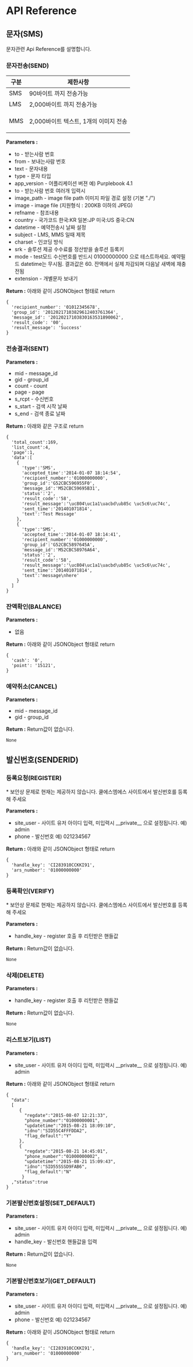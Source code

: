 # API Reference



## 문자(SMS)

문자관련 Api Reference를 설명합니다.

### 문자전송(SEND)

| 구분  | 제한사항                                 |
| --- | ------------------------------------ |
| SMS | 90바이트 까지 전송가능                        |
| LMS | 2,000바이트 까지 전송가능                     |
| MMS | <p>2,000바이트 텍스트, 1개의 이미지 전송<br> </p> |

**Parameters :**       &#x20;

* to - 받는사람 번호
* from - 보내는사람 번호
* text - 문자내용
* type - 문자 타입
* app\_version - 어플리케이션 버젼 예) Purplebook 4.1
* to - 받는사람 번호 여러개 입력시
* image\_path - image file path 이미지 파일 경로 설정 (기본 "./")
* image - image file (지원형식 : 200KB 이하의 JPEG)
* refname - 참조내용
* country - 국가코드 한국:KR 일본:JP 미국:US 중국:CN
* datetime - 예약전송시 날짜 설정       &#x20;
* subject - LMS, MMS 일때 제목       &#x20;
* charset - 인코딩 방식
* srk - 솔루션 제공 수수료를 정산받을 솔루션 등록키
* mode - test모드 수신번호를 반드시 01000000000 으로 테스트하세요. 예약필드 datetime는 무시됨. 결과값은 60. 잔액에서 실제 차감되며 다음날 새벽에 재충전됨
* extension - 개별문자 보내기       &#x20;

**Return :** 아래와 같이 JSONObject 형태로 return

```
{
  'recipient_number': '01012345678',
  'group_id': '20120217103829612403761364',
  'message_id': '20120217103830163531890062',
  'result_code': '00',
  'result_message': 'Success'
}
```

### 전송결과(SENT)

**Parameters :**

* mid - message\_id&#x20;
* gid - group\_id
* count - count
* page - page
* s\_rcpt - 수신번호
* s\_start - 검색 시작 날짜
* s\_end - 검색 종료 날짜

**Return :** 아래와 같은 구조로 return

```
{
  'total_count':169,
  'list_count':4,
  'page':1,
  'data':[
    {
      'type':'SMS',
      'accepted_time':'2014-01-07 18:14:54',
      'recipient_number':'01000000000',
      'group_id':'G52CBC596955F0',
      'message_id':'M52CBC59695B31',
      'status':'2',
      'result_code':'58',
      'result_message':'\uc804\uc1a1\uacbd\ub85c \uc5c6\uc74c',
      'sent_time':'201401071814',
      'text':'Test Message'
    },
    {
      'type':'SMS',
      'accepted_time':'2014-01-07 18:14:41',
      'recipient_number':'01000000000',
      'group_id':'G52CBC5897645A',
      'message_id':'M52CBC58976A64',
      'status':'2',
      'result_code':'58',
      'result_message':'\uc804\uc1a1\uacbd\ub85c \uc5c6\uc74c',
      'sent_time':'201401071814',
      'text':'message\nhere'
    }
  ]
}
```

### 잔액확인(BALANCE)

**Parameters :**

* 없음

**Return :**  아래와 같이 JSONObject 형태로 return            &#x20;

```
{
  'cash': '0',
  'point': '15121',  
}
```

### 예약취소(CANCEL)

**Parameters :**

* mid - message\_id
* gid - group\_id

**Return :** Return값이 없습니다.

```
None
```

## 발신번호(SENDERID)

### 등록요청(REGISTER)

\* 보안상 문제로 현재는 제공하지 않습니다. 쿨에스엠에스 사이트에서 발신번호를 등록해 주세요

**Parameters :**       &#x20;

* site\_user - 사이트 유저 아이디 입력, 미입력시 \_\_private\_\_ 으로 설정됩니다. 예) admin
* phone - 발신번호 예) 021234567&#x20;

**Return :** 아래와 같이 JSONObject 형태로 return

```
{
  'handle_key': 'CI283910CCKKI91',
  'ars_number': '01000000000'
}
```

### 등록확인(VERIFY)

\* 보안상 문제로 현재는 제공하지 않습니다. 쿨에스엠에스 사이트에서 발신번호를 등록해 주세요

**Parameters :**       &#x20;

* handle\_key - register 호출 후 리턴받은 핸들값

**Return :** Return값이 없습니다.

```
None
```

### 삭제(DELETE)

**Parameters :**       &#x20;

* handle\_key - register 호출 후 리턴받은 핸들값

**Return :** Return값이 없습니다.

```
None
```

### 리스트보기(LIST)

**Parameters :**       &#x20;

* site\_user - 사이트 유저 아이디 입력, 미입력시 \_\_private\_\_ 으로 설정됩니다. 예) admin

**Return :** 아래와 같이 JSONObject 형태로 return

```
{
  "data":
  [
     {
       "regdate":"2015-08-07 12:21:33",
       "phone_number":"01000000001",
       "updatetime":"2015-08-21 18:09:10",
       "idno":"SID55C4FFFDDA2",
       "flag_default":"Y"
     },
     {
       "regdate":"2015-08-21 14:45:01",
       "phone_number":"01000000002",
       "updatetime":"2015-08-21 15:09:43",
       "idno":"SID55SSSD9FAB6",
       "flag_default":"N"
      }
  ,"status":true
}
```

### 기본발신번호설정(SET\_DEFAULT)

**Parameters :**       &#x20;

* site\_user - 사이트 유저 아이디 입력, 미입력시 \_\_private\_\_ 으로 설정됩니다. 예) admin
* handle\_key - 발신번호 핸들값을 입력

**Return :** Return값이 없습니다.

```
None
```

### 기본발신번호보기(GET\_DEFAULT)

**Parameters :**       &#x20;

* site\_user - 사이트 유저 아이디 입력, 미입력시 \_\_private\_\_ 으로 설정됩니다. 예) admin
* phone - 발신번호 예) 021234567&#x20;

**Return :** 아래와 같이 JSONObject 형태로 return

```
{
  'handle_key': 'CI283910CCKKI91',
  'ars_number': '01000000000'
}
```
